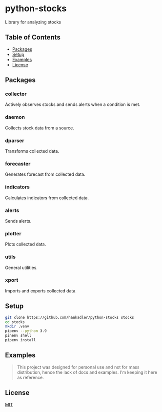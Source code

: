 # python-stocks

Library for analyzing stocks

## Table of Contents

- [Packages](#packages)
- [Setup](#setup)
- [Examples](#examples)
- [License](#license)

## Packages

### collector

Actively observes stocks and sends alerts when a condition is met.

### daemon

Collects stock data from a source.

### dparser

Transforms collected data.

### forecaster

Generates forecast from collected data.

### indicators

Calculates indicators from collected data.

### alerts

Sends alerts.

### plotter

Plots collected data.

### utils

General utilities.

### xport

Imports and exports collected data.

## Setup

```bash
git clone https://github.com/hankadler/python-stocks stocks
cd stocks
mkdir .venv
pipenv --python 3.9
pinenv shell
pipenv install
```

## Examples

> This project was designed for personal use and not for mass distribution,
> hence the lack of docs and examples. I'm keeping it here as reference.

## License

[MIT](LICENSE)
